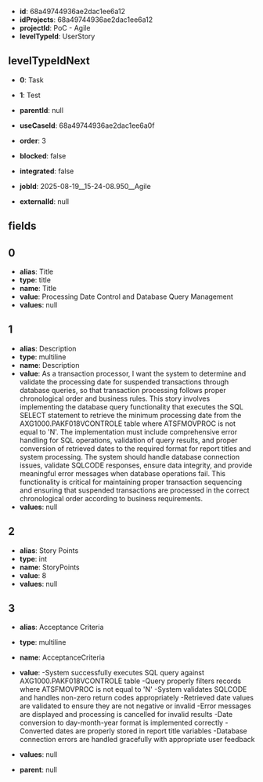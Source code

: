 - **id**: 68a49744936ae2dac1ee6a12
- **idProjects**: 68a49744936ae2dac1ee6a12
- **projectId**: PoC - Agile
- **levelTypeId**: UserStory
## levelTypeIdNext
- **0**: Task
- **1**: Test

- **parentId**: null
- **useCaseId**: 68a49744936ae2dac1ee6a0f
- **order**: 3
- **blocked**: false
- **integrated**: false
- **jobId**: 2025-08-19__15-24-08.950__Agile
- **externalId**: null
## fields
## 0
- **alias**: Title
- **type**: title
- **name**: Title
- **value**: Processing Date Control and Database Query Management
- **values**: null

## 1
- **alias**: Description
- **type**: multiline
- **name**: Description
- **value**: As a transaction processor, I want the system to determine and validate the processing date for suspended transactions through database queries, so that transaction processing follows proper chronological order and business rules. This story involves implementing the database query functionality that executes the SQL SELECT statement to retrieve the minimum processing date from the AXG1000.PAKF018VCONTROLE table where ATSFMOVPROC is not equal to 'N'. The implementation must include comprehensive error handling for SQL operations, validation of query results, and proper conversion of retrieved dates to the required format for report titles and system processing. The system should handle database connection issues, validate SQLCODE responses, ensure data integrity, and provide meaningful error messages when database operations fail. This functionality is critical for maintaining proper transaction sequencing and ensuring that suspended transactions are processed in the correct chronological order according to business requirements.
- **values**: null

## 2
- **alias**: Story Points
- **type**: int
- **name**: StoryPoints
- **value**: 8
- **values**: null

## 3
- **alias**: Acceptance Criteria
- **type**: multiline
- **name**: AcceptanceCriteria
- **value**: -System successfully executes SQL query against AXG1000.PAKF018VCONTROLE table
-Query properly filters records where ATSFMOVPROC is not equal to 'N'
-System validates SQLCODE and handles non-zero return codes appropriately
-Retrieved date values are validated to ensure they are not negative or invalid
-Error messages are displayed and processing is cancelled for invalid results
-Date conversion to day-month-year format is implemented correctly
-Converted dates are properly stored in report title variables
-Database connection errors are handled gracefully with appropriate user feedback
- **values**: null


- **parent**: null
